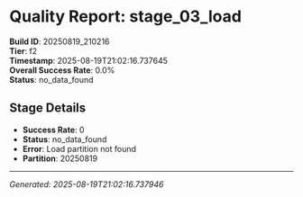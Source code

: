 # Quality Report: stage_03_load

**Build ID**: 20250819_210216  
**Tier**: f2  
**Timestamp**: 2025-08-19T21:02:16.737645  
**Overall Success Rate**: 0.0%  
**Status**: no_data_found

## Stage Details

- **Success Rate**: 0
- **Status**: no_data_found
- **Error**: Load partition not found
- **Partition**: 20250819

---
*Generated: 2025-08-19T21:02:16.737946*
